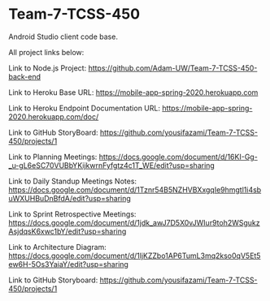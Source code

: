 # Team-7-TCSS-450
Android Studio client code base.

All project links below:

Link to Node.js Project: https://github.com/Adam-UW/Team-7-TCSS-450-back-end

Link to Heroku Base URL: https://mobile-app-spring-2020.herokuapp.com

Link to Heroku Endpoint Documentation URL: https://mobile-app-spring-2020.herokuapp.com/doc/

Link to GitHub StoryBoard: https://github.com/yousifazami/Team-7-TCSS-450/projects/1

Link to Planning Meetings: https://docs.google.com/document/d/16KI-Gg-_u-gL6eSC70VUBbYKijkwrnFyfgtz4c1T_WE/edit?usp=sharing

Link to Daily Standup Meetings Notes: https://docs.google.com/document/d/1Tznr54B5NZHVBXxgqIe9hmgtl1i4sbuWXUHBuDnBfdA/edit?usp=sharing

Link to Sprint Retrospective Meetings: https://docs.google.com/document/d/1jdk_awJ7D5X0vJWIur9toh2WSgukzAsjdqsK6xwc1bY/edit?usp=sharing

Link to Architecture Diagram: https://docs.google.com/document/d/1ljKZZbo1AP6TumL3mq2kso0qV5Et5ew6H-5Os3YaiaY/edit?usp=sharing

Link to GitHub Storyboard: https://github.com/yousifazami/Team-7-TCSS-450/projects/1
